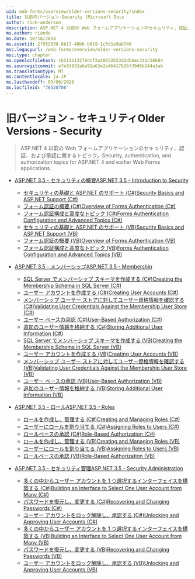 ```yaml
---
uid: web-forms/overview/older-versions-security/index
title: 以前のバージョン-Security |Microsoft Docs
author: rick-anderson
description: ASP.NET 4 以前の Web フォームアプリケーションのセキュリティ、認証、および承認に関するトピック。
ms.author: riande
ms.date: 10/18/2014
ms.assetid: 2f952638-6b1f-48b6-b019-1c5d1e9ab746
msc.legacyurl: /web-forms/overview/older-versions-security
msc.type: chapter
ms.openlocfilehash: cb511b13278dcf2a20652b53d2dbbec341c56b84
ms.sourcegitcommit: e7e91932a6e91a63e2e46417626f39d6b244a3ab
ms.translationtype: MT
ms.contentlocale: ja-JP
ms.lasthandoff: 03/06/2020
ms.locfileid: "78520708"
---
```

# <a name="older-versions---security"></a><span data-ttu-id="44fac-103">旧バージョン - セキュリティ</span><span class="sxs-lookup"><span data-stu-id="44fac-103">Older Versions - Security</span></span>

> <span data-ttu-id="44fac-104">ASP.NET 4 以前の Web フォームアプリケーションのセキュリティ、認証、および承認に関するトピック。</span><span class="sxs-lookup"><span data-stu-id="44fac-104">Security, authentication, and authorization topics for ASP.NET 4 and earlier Web Forms applications.</span></span>

- [<span data-ttu-id="44fac-105">ASP.NET 3.5 - セキュリティの概要</span><span class="sxs-lookup"><span data-stu-id="44fac-105">ASP.NET 3.5 - Introduction to Security</span></span>](introduction/index.md)

    - [<span data-ttu-id="44fac-106">セキュリティの基礎と ASP.NET のサポート (C#)</span><span class="sxs-lookup"><span data-stu-id="44fac-106">Security Basics and ASP.NET Support (C#)</span></span>](introduction/security-basics-and-asp-net-support-cs.md)
    - [<span data-ttu-id="44fac-107">フォーム認証の概要 (C#)</span><span class="sxs-lookup"><span data-stu-id="44fac-107">Overview of Forms Authentication (C#)</span></span>](introduction/an-overview-of-forms-authentication-cs.md)
    - [<span data-ttu-id="44fac-108">フォーム認証構成と高度なトピック (C#)</span><span class="sxs-lookup"><span data-stu-id="44fac-108">Forms Authentication Configuration and Advanced Topics (C#)</span></span>](introduction/forms-authentication-configuration-and-advanced-topics-cs.md)
    - [<span data-ttu-id="44fac-109">セキュリティの基礎と ASP.NET のサポート (VB)</span><span class="sxs-lookup"><span data-stu-id="44fac-109">Security Basics and ASP.NET Support (VB)</span></span>](introduction/security-basics-and-asp-net-support-vb.md)
    - [<span data-ttu-id="44fac-110">フォーム認証の概要 (VB)</span><span class="sxs-lookup"><span data-stu-id="44fac-110">Overview of Forms Authentication (VB)</span></span>](introduction/an-overview-of-forms-authentication-vb.md)
    - [<span data-ttu-id="44fac-111">フォーム認証構成と高度なトピック (VB)</span><span class="sxs-lookup"><span data-stu-id="44fac-111">Forms Authentication Configuration and Advanced Topics (VB)</span></span>](introduction/forms-authentication-configuration-and-advanced-topics-vb.md)
- [<span data-ttu-id="44fac-112">ASP.NET 3.5 - メンバーシップ</span><span class="sxs-lookup"><span data-stu-id="44fac-112">ASP.NET 3.5 - Membership</span></span>](membership/index.md)

    - [<span data-ttu-id="44fac-113">SQL Server でメンバーシップ スキーマを作成する (C#)</span><span class="sxs-lookup"><span data-stu-id="44fac-113">Creating the Membership Schema in SQL Server (C#)</span></span>](membership/creating-the-membership-schema-in-sql-server-cs.md)
    - [<span data-ttu-id="44fac-114">ユーザー アカウントを作成する (C#)</span><span class="sxs-lookup"><span data-stu-id="44fac-114">Creating User Accounts (C#)</span></span>](membership/creating-user-accounts-cs.md)
    - [<span data-ttu-id="44fac-115">メンバーシップ ユーザー ストアに対してユーザー資格情報を確認する (C#)</span><span class="sxs-lookup"><span data-stu-id="44fac-115">Validating User Credentials Against the Membership User Store (C#)</span></span>](membership/validating-user-credentials-against-the-membership-user-store-cs.md)
    - [<span data-ttu-id="44fac-116">ユーザー ベースの承認 (C#)</span><span class="sxs-lookup"><span data-stu-id="44fac-116">User-Based Authorization (C#)</span></span>](membership/user-based-authorization-cs.md)
    - [<span data-ttu-id="44fac-117">追加のユーザー情報を格納する (C#)</span><span class="sxs-lookup"><span data-stu-id="44fac-117">Storing Additional User Information (C#)</span></span>](membership/storing-additional-user-information-cs.md)
    - [<span data-ttu-id="44fac-118">SQL Server でメンバーシップ スキーマを作成する (VB)</span><span class="sxs-lookup"><span data-stu-id="44fac-118">Creating the Membership Schema in SQL Server (VB)</span></span>](membership/creating-the-membership-schema-in-sql-server-vb.md)
    - [<span data-ttu-id="44fac-119">ユーザー アカウントを作成する (VB)</span><span class="sxs-lookup"><span data-stu-id="44fac-119">Creating User Accounts (VB)</span></span>](membership/creating-user-accounts-vb.md)
    - [<span data-ttu-id="44fac-120">メンバーシップ ユーザー ストアに対してユーザー資格情報を確認する (VB)</span><span class="sxs-lookup"><span data-stu-id="44fac-120">Validating User Credentials Against the Membership User Store (VB)</span></span>](membership/validating-user-credentials-against-the-membership-user-store-vb.md)
    - [<span data-ttu-id="44fac-121">ユーザー ベースの承認 (VB)</span><span class="sxs-lookup"><span data-stu-id="44fac-121">User-Based Authorization (VB)</span></span>](membership/user-based-authorization-vb.md)
    - [<span data-ttu-id="44fac-122">追加のユーザー情報を格納する (VB)</span><span class="sxs-lookup"><span data-stu-id="44fac-122">Storing Additional User Information (VB)</span></span>](membership/storing-additional-user-information-vb.md)
- [<span data-ttu-id="44fac-123">ASP.NET 3.5 - ロール</span><span class="sxs-lookup"><span data-stu-id="44fac-123">ASP.NET 3.5 - Roles</span></span>](roles/index.md)

    - [<span data-ttu-id="44fac-124">ロールを作成し、管理する (C#)</span><span class="sxs-lookup"><span data-stu-id="44fac-124">Creating and Managing Roles (C#)</span></span>](roles/creating-and-managing-roles-cs.md)
    - [<span data-ttu-id="44fac-125">ユーザーにロールを割り当てる (C#)</span><span class="sxs-lookup"><span data-stu-id="44fac-125">Assigning Roles to Users (C#)</span></span>](roles/assigning-roles-to-users-cs.md)
    - [<span data-ttu-id="44fac-126">ロールベースの承認 (C#)</span><span class="sxs-lookup"><span data-stu-id="44fac-126">Role-Based Authorization (C#)</span></span>](roles/role-based-authorization-cs.md)
    - [<span data-ttu-id="44fac-127">ロールを作成し、管理する (VB)</span><span class="sxs-lookup"><span data-stu-id="44fac-127">Creating and Managing Roles (VB)</span></span>](roles/creating-and-managing-roles-vb.md)
    - [<span data-ttu-id="44fac-128">ユーザーにロールを割り当てる (VB)</span><span class="sxs-lookup"><span data-stu-id="44fac-128">Assigning Roles to Users (VB)</span></span>](roles/assigning-roles-to-users-vb.md)
    - [<span data-ttu-id="44fac-129">ロールベースの承認 (VB)</span><span class="sxs-lookup"><span data-stu-id="44fac-129">Role-Based Authorization (VB)</span></span>](roles/role-based-authorization-vb.md)
- [<span data-ttu-id="44fac-130">ASP.NET 3.5 - セキュリティ管理</span><span class="sxs-lookup"><span data-stu-id="44fac-130">ASP.NET 3.5 - Security Administration</span></span>](admin/index.md)

    - [<span data-ttu-id="44fac-131">多くの中からユーザー アカウントを 1 つ選択するインターフェイスを構築する (C#)</span><span class="sxs-lookup"><span data-stu-id="44fac-131">Building an Interface to Select One User Account from Many (C#)</span></span>](admin/building-an-interface-to-select-one-user-account-from-many-cs.md)
    - [<span data-ttu-id="44fac-132">パスワードを復元し、変更する (C#)</span><span class="sxs-lookup"><span data-stu-id="44fac-132">Recovering and Changing Passwords (C#)</span></span>](admin/recovering-and-changing-passwords-cs.md)
    - [<span data-ttu-id="44fac-133">ユーザー アカウントをロック解除し、承認する (C#)</span><span class="sxs-lookup"><span data-stu-id="44fac-133">Unlocking and Approving User Accounts (C#)</span></span>](admin/unlocking-and-approving-user-accounts-cs.md)
    - [<span data-ttu-id="44fac-134">多くの中からユーザー アカウントを 1 つ選択するインターフェイスを構築する (VB)</span><span class="sxs-lookup"><span data-stu-id="44fac-134">Building an Interface to Select One User Account from Many (VB)</span></span>](admin/building-an-interface-to-select-one-user-account-from-many-vb.md)
    - [<span data-ttu-id="44fac-135">パスワードを復元し、変更する (VB)</span><span class="sxs-lookup"><span data-stu-id="44fac-135">Recovering and Changing Passwords (VB)</span></span>](admin/recovering-and-changing-passwords-vb.md)
    - [<span data-ttu-id="44fac-136">ユーザー アカウントをロック解除し、承認する (VB)</span><span class="sxs-lookup"><span data-stu-id="44fac-136">Unlocking and Approving User Accounts (VB)</span></span>](admin/unlocking-and-approving-user-accounts-vb.md)
